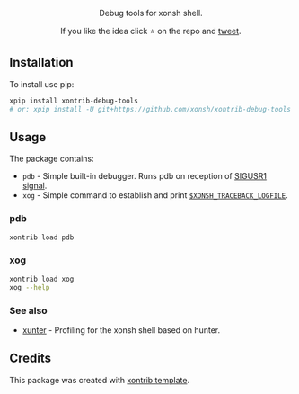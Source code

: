 <p align="center">
Debug tools for xonsh shell.
</p>

<p align="center">
If you like the idea click ⭐ on the repo and <a href="https://twitter.com/intent/tweet?text=Nice%20xontrib%20for%20the%20xonsh%20shell!&url=https://github.com/xonsh/xontrib-debug-tools" target="_blank">tweet</a>.
</p>


## Installation

To install use pip:

```bash
xpip install xontrib-debug-tools
# or: xpip install -U git+https://github.com/xonsh/xontrib-debug-tools
```

## Usage

The package contains:

* `pdb` - Simple built-in debugger. Runs pdb on reception of [SIGUSR1 signal](https://www.gnu.org/software/libc/manual/html_node/Miscellaneous-Signals.html).
* `xog` - Simple command to establish and print [`$XONSH_TRACEBACK_LOGFILE`](https://xon.sh/envvars.html#xonsh-traceback-logfile).

### pdb

```bash
xontrib load pdb
```

### xog

```bash
xontrib load xog
xog --help
```

### See also

* [xunter](https://github.com/anki-code/xunter) - Profiling for the xonsh shell based on hunter.

## Credits

This package was created with [xontrib template](https://github.com/xonsh/xontrib-template).
